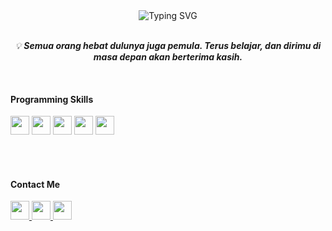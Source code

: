 <div align="center">

  <!-- Typing Text -->
  <img src="https://readme-typing-svg.demolab.com?font=Fira+Code&size=22&pause=1000&color=00FF88&center=true&vCenter=true&width=500&lines=Hi+%F0%9F%91%8B+I'm+Akhyul+Rizal;Machine+Learning+and+AI+Enthusiast;Student+who+loves+Data+and+Code;Exploring+ML+%2B+Software+Dev;Let's+connect+and+grow+together!" alt="Typing SVG" />

</div>

<br>

<!-- Motivation Section -->
<p align="center">
  <i>
    💡 <b>Semua orang hebat dulunya juga pemula. Terus belajar, dan dirimu di masa depan akan berterima kasih.</b>
  </i>
</p>

<br>

<!-- Programming Skills Title -->
<h4 align="left">Programming Skills
  </span>
</h4>

<!-- Skill Icons -->
<p align="left">
  <a href="https://www.python.org/" target="_blank"><img src="https://img.icons8.com/color/48/000000/python--v1.png" width="30" /></a>
  <a href="https://developer.mozilla.org/en-US/docs/Web/HTML" target="_blank"><img src="https://img.icons8.com/color/48/000000/html-5--v1.png" width="30" /></a>
  <a href="https://developer.mozilla.org/en-US/docs/Web/CSS" target="_blank"><img src="https://img.icons8.com/color/48/000000/css3.png" width="30" /></a>
  <a href="https://developer.mozilla.org/en-US/docs/Web/JavaScript" target="_blank"><img src="https://img.icons8.com/color/48/000000/javascript--v1.png" width="30" /></a>
  <a href="https://www.java.com/" target="_blank"><img src="https://img.icons8.com/color/48/000000/java-coffee-cup-logo.png" width="30" /></a>
</p>

<br><br>

<!-- Contact Me Section -->
<h4 align="left">Contact Me</h4>

<p align="left">
  <a href="https://linkedin.com/in/akhyulrizal" target="_blank" title="LinkedIn">
    <img src="https://img.icons8.com/fluency/48/0A66C2/linkedin.png" width="30"/>
  </a>
  <a href="https://instagram.com/akhyulrizal" target="_blank" title="Instagram">
    <img src="https://img.icons8.com/fluency/48/E4405F/instagram-new.png" width="30"/>
  </a>
  <a href="mailto:akhyulinfo@gmail.com" target="_blank" title="Email">
    <img src="https://img.icons8.com/fluency/48/D14836/gmail-new.png" width="30"/>
  </a>
</p>